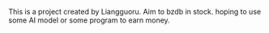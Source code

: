 This is a project created by Liangguoru.
Aim to bzdb in stock.
hoping to use some AI model or some program to earn money.
